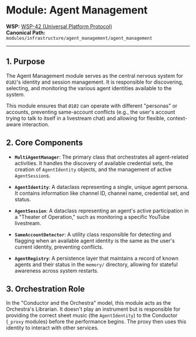 # Module: Agent Management

**WSP:** [WSP-42 (Universal Platform Protocol)](../../../../WSP_framework/src/WSP_42_Universal_Platform_Protocol.md)  
**Canonical Path:** `modules/infrastructure/agent_management/agent_management`

---

## 1. Purpose

The Agent Management module serves as the central nervous system for `Ø1Ø2`'s identity and session management. It is responsible for discovering, selecting, and monitoring the various agent identities available to the system.

This module ensures that `Ø1Ø2` can operate with different "personas" or accounts, preventing same-account conflicts (e.g., the user's account trying to talk to itself in a livestream chat) and allowing for flexible, context-aware interaction.

## 2. Core Components

- **`MultiAgentManager`**: The primary class that orchestrates all agent-related activities. It handles the discovery of available credential sets, the creation of `AgentIdentity` objects, and the management of active `AgentSession`s.

- **`AgentIdentity`**: A dataclass representing a single, unique agent persona. It contains information like channel ID, channel name, credential set, and status.

- **`AgentSession`**: A dataclass representing an agent's active participation in a "Theater of Operation," such as monitoring a specific YouTube livestream.

- **`SameAccountDetector`**: A utility class responsible for detecting and flagging when an available agent identity is the same as the user's current identity, preventing conflicts.

- **`AgentRegistry`**: A persistence layer that maintains a record of known agents and their status in the `memory/` directory, allowing for stateful awareness across system restarts.

## 3. Orchestration Role

In the "Conductor and the Orchestra" model, this module acts as the Orchestra's Librarian. It doesn't play an instrument but is responsible for providing the correct sheet music (the `AgentIdentity`) to the Conductor (`_proxy` modules) before the performance begins. The proxy then uses this identity to interact with other services. 